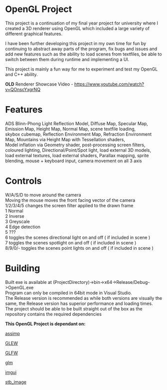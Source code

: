 # OpenGL Project

This project is a continuation of my final year project for university where I created a 3D renderer using OpenGL which included a large variety of different graphical features.

I have been further developing this project in my own time for fun by continuing to abstract away parts of the program, fix bugs and issues and add new features such as the ability to load scenes from textfiles, be able to switch between them during runtime and implementing a UI. 

This project is mainly a fun way for me to experiment and test my OpenGL and C++ ability.

**OLD** Renderer Showcase Video - https://www.youtube.com/watch?v=QOnscYxgrNQ

# Features

ADS Blinn-Phong Light Reflection Model, Diffuse Map, Specular Map, Emission Map, Height Map, Normal Map, scene textfile loading,  
skybox cubemap, Reflection Environment Map, Refraction Environment Map, Mountains via Height Map with Tessellation shaders,  
Model inflation via Geometry shader, post-processing screen filters, coloured lighting, Directional/Point/Spot light, load external 3D models,  
load external textures, load external shaders, Parallax mapping, sprite blending, mouse + keyboard input, camera movement on all 3 axis  

# Controls

W/A/S/D to move around the camera  
Moving the mouse moves the front facing vector of the camera  
1/2/3/4/5 changes the screen filter applied to the drawn frame  
	1 Normal  
	2 Inverse  
	3 Greyscale  
	4 Edge detection  
	5 ???  
6 toggles the scenes directional light on and off ( if included in scene )  
7 toggles the scenes spotlight on and off ( if included in scene )  
8/9/0/- toggles the scenes point lights on and off ( if included in scene )  

# Building

Built exe is available at (ProjectDirectory)->bin->x64->Release/Debug->OpenGL.exe  
Program can only be compiled in 64bit mode in Visual Studio.  
The Release version is recommended as while both versions are visually the same, the Release version has superior performance and loading times.  
The project should be able to be built straight out of the box as the repository contains the required dependencies  

**This OpenGL Project is dependant on:**

[assimp](https://github.com/assimp/assimp)

[GLEW](https://github.com/nigels-com/glew)

[GLFW](https://github.com/glfw/glfw)

[glm](https://github.com/g-truc/glm)

[imgui](https://github.com/ocornut/imgui)

[stb_image](https://github.com/nothings/stb)









